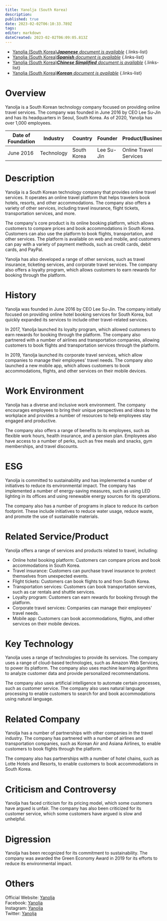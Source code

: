 ```yaml
---
title: Yanolja (South Korea)
description: 
published: true
date: 2023-02-02T06:10:33.789Z
tags: 
editor: markdown
dateCreated: 2023-02-02T06:09:05.813Z
---
```


- [Yanolja (South Korea)***Japanese** document is available*](/ja/Knowledge-base/Dictionary/Company/yanolja-south-korea)
{.links-list}
- [Yanolja (South Korea)***Spanish** document is available*](/es/Knowledge-base/Dictionary/Company/yanolja-south-korea)
{.links-list}
- [Yanolja (South Korea)***Chinese Simplified** document is available*](/zh/Knowledge-base/Dictionary/Company/yanolja-south-korea)
{.links-list}
- [Yanolja (South Korea)***Korean** document is available*](/ko/Knowledge-base/Dictionary/Company/yanolja-south-korea)
{.links-list}


# Overview

Yanolja is a South Korean technology company focused on providing online travel services. The company was founded in June 2016 by CEO Lee Su-Jin and has its headquarters in Seoul, South Korea. As of 2020, Yanolja has over 1,000 employees.

| Date of Foundation | Industry | Country | Founder | Product/Business | Number of Employees | Location of Headquarters | Company Website |
| ------------------ | ------- | ------- | ------- | ---------------- | ------------------ | ---------------------- | --------------- |
| June 2016 | Technology | South Korea | Lee Su-Jin | Online Travel Services | 1,000+ | Seoul, South Korea | [Yanolja](https://www.yanolja.com/) |

# Description

Yanolja is a South Korean technology company that provides online travel services. It operates an online travel platform that helps travelers book hotels, resorts, and other accommodations. The company also offers a variety of other services, including travel insurance, flight tickets, transportation services, and more.

The company's core product is its online booking platform, which allows customers to compare prices and book accommodations in South Korea. Customers can also use the platform to book flights, transportation, and other services. The platform is available on web and mobile, and customers can pay with a variety of payment methods, such as credit cards, debit cards, and PayPal.

Yanolja has also developed a range of other services, such as travel insurance, ticketing services, and corporate travel services. The company also offers a loyalty program, which allows customers to earn rewards for booking through the platform.

# History

Yanolja was founded in June 2016 by CEO Lee Su-Jin. The company initially focused on providing online hotel booking services for South Korea, but quickly expanded its services to include other travel-related services. 

In 2017, Yanolja launched its loyalty program, which allowed customers to earn rewards for booking through the platform. The company also partnered with a number of airlines and transportation companies, allowing customers to book flights and transportation services through the platform.

In 2019, Yanolja launched its corporate travel services, which allow companies to manage their employees' travel needs. The company also launched a new mobile app, which allows customers to book accommodations, flights, and other services on their mobile devices.

# Work Environment

Yanolja has a diverse and inclusive work environment. The company encourages employees to bring their unique perspectives and ideas to the workplace and provides a number of resources to help employees stay engaged and productive.

The company also offers a range of benefits to its employees, such as flexible work hours, health insurance, and a pension plan. Employees also have access to a number of perks, such as free meals and snacks, gym memberships, and travel discounts.

# ESG

Yanolja is committed to sustainability and has implemented a number of initiatives to reduce its environmental impact. The company has implemented a number of energy-saving measures, such as using LED lighting in its offices and using renewable energy sources for its operations.

The company also has a number of programs in place to reduce its carbon footprint. These include initiatives to reduce water usage, reduce waste, and promote the use of sustainable materials.

# Related Service/Product

Yanolja offers a range of services and products related to travel, including:

- Online hotel booking platform: Customers can compare prices and book accommodations in South Korea.
- Travel insurance: Customers can purchase travel insurance to protect themselves from unexpected events.
- Flight tickets: Customers can book flights to and from South Korea.
- Transportation services: Customers can book transportation services, such as car rentals and shuttle services.
- Loyalty program: Customers can earn rewards for booking through the platform.
- Corporate travel services: Companies can manage their employees' travel needs.
- Mobile app: Customers can book accommodations, flights, and other services on their mobile devices.

# Key Technology

Yanolja uses a range of technologies to provide its services. The company uses a range of cloud-based technologies, such as Amazon Web Services, to power its platform. The company also uses machine learning algorithms to analyze customer data and provide personalized recommendations.

The company also uses artificial intelligence to automate certain processes, such as customer service. The company also uses natural language processing to enable customers to search for and book accommodations using natural language.

# Related Company

Yanolja has a number of partnerships with other companies in the travel industry. The company has partnered with a number of airlines and transportation companies, such as Korean Air and Asiana Airlines, to enable customers to book flights through the platform.

The company also has partnerships with a number of hotel chains, such as Lotte Hotels and Resorts, to enable customers to book accommodations in South Korea.

# Criticism and Controversy

Yanolja has faced criticism for its pricing model, which some customers have argued is unfair. The company has also been criticized for its customer service, which some customers have argued is slow and unhelpful.

# Digression

Yanolja has been recognized for its commitment to sustainability. The company was awarded the Green Economy Award in 2019 for its efforts to reduce its environmental impact.

# Others

Official Website: [Yanolja](https://www.yanolja.com/)  
Facebook: [Yanolja](https://www.facebook.com/yanolja/)  
Instagram: [Yanolja](https://www.instagram.com/yanolja_official/)  
Twitter: [Yanolja](https://twitter.com/yanolja_official)